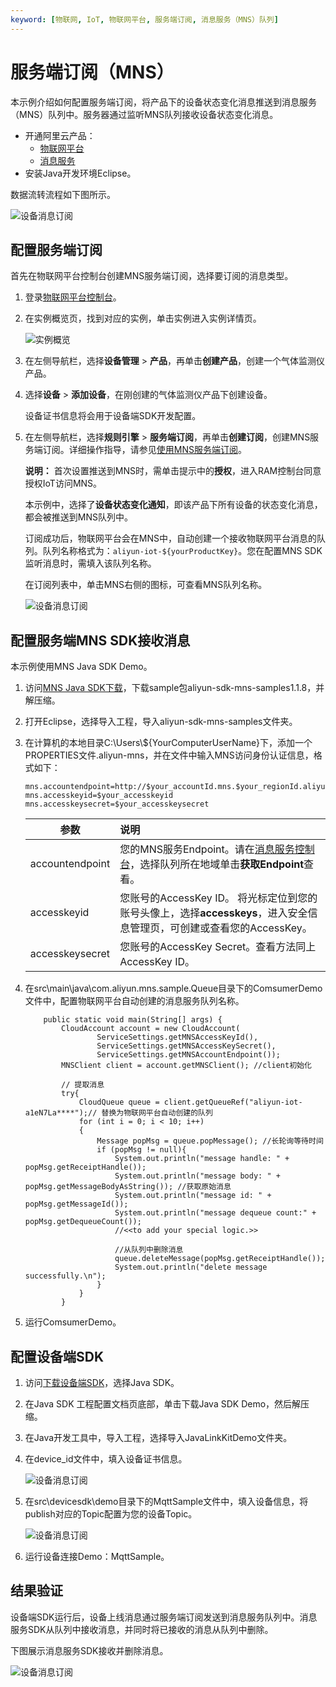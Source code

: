 ```yaml
---
keyword: [物联网, IoT, 物联网平台, 服务端订阅, 消息服务（MNS）队列]
---
```


# 服务端订阅（MNS）

本示例介绍如何配置服务端订阅，将产品下的设备状态变化消息推送到消息服务（MNS）队列中。服务器通过监听MNS队列接收设备状态变化消息。

-   开通阿里云产品：
    -   [物联网平台](https://www.aliyun.com/product/iot-devicemanagement)
    -   [消息服务](https://www.aliyun.com/product/mns)
-   安装Java开发环境Eclipse。

数据流转流程如下图所示。

![设备消息订阅](https://static-aliyun-doc.oss-accelerate.aliyuncs.com/assets/img/zh-CN/6634749951/p48746.png)

## 配置服务端订阅

首先在物联网平台控制台创建MNS服务端订阅，选择要订阅的消息类型。

1.  登录[物联网平台控制台](https://iot.console.aliyun.com/)。

2.  在实例概览页，找到对应的实例，单击实例进入实例详情页。

    ![实例概览](https://static-aliyun-doc.oss-accelerate.aliyuncs.com/assets/img/zh-CN/8727475061/p174584.png)

3.  在左侧导航栏，选择**设备管理** \> **产品**，再单击**创建产品**，创建一个气体监测仪产品。

4.  选择**设备** \> **添加设备**，在刚创建的气体监测仪产品下创建设备。

    设备证书信息将会用于设备端SDK开发配置。

5.  在左侧导航栏，选择**规则引擎** \> **服务端订阅**，再单击**创建订阅**，创建MNS服务端订阅。详细操作指导，请参见[使用MNS服务端订阅](/cn.zh-CN/消息通信/服务端订阅/使用MNS服务端订阅.md)。

    **说明：** 首次设置推送到MNS时，需单击提示中的**授权**，进入RAM控制台同意授权IoT访问MNS。

    本示例中，选择了**设备状态变化通知**，即该产品下所有设备的状态变化消息，都会被推送到MNS队列中。

    订阅成功后，物联网平台会在MNS中，自动创建一个接收物联网平台消息的队列。队列名称格式为：`aliyun-iot-${yourProductKey}`。您在配置MNS SDK监听消息时，需填入该队列名称。

    在订阅列表中，单击MNS右侧的图标，可查看MNS队列名称。

    ![设备消息订阅](https://static-aliyun-doc.oss-accelerate.aliyuncs.com/assets/img/zh-CN/6634749951/p48775.png)


## 配置服务端MNS SDK接收消息

本示例使用MNS Java SDK Demo。

1.  访问[MNS Java SDK下载](https://help.aliyun.com/document_detail/27508.html)，下载sample包aliyun-sdk-mns-samples1.1.8，并解压缩。

2.  打开Eclipse，选择导入工程，导入aliyun-sdk-mns-samples文件夹。

3.  在计算机的本地目录C:\\Users\\$\{YourComputerUserName\}下，添加一个PROPERTIES文件.aliyun-mns，并在文件中输入MNS访问身份认证信息，格式如下：

    ```
    mns.accountendpoint=http://$your_accountId.mns.$your_regionId.aliyuncs.com
    mns.accesskeyid=$your_accesskeyid
    mns.accesskeysecret=$your_accesskeysecret
    ```

    |参数|说明|
    |--|:-|
    |accountendpoint|您的MNS服务Endpoint。请在[消息服务控制台](https://mns.console.aliyun.com/)，选择队列所在地域单击**获取Endpoint**查看。|
    |accesskeyid|您账号的AccessKey ID。 将光标定位到您的账号头像上，选择**accesskeys**，进入安全信息管理页，可创建或查看您的AccessKey。 |
    |accesskeysecret|您账号的AccessKey Secret。查看方法同上AccessKey ID。|

4.  在src\\main\\java\\com.aliyun.mns.sample.Queue目录下的ComsumerDemo文件中，配置物联网平台自动创建的消息服务队列名称。

    ```
        public static void main(String[] args) {
            CloudAccount account = new CloudAccount(
                    ServiceSettings.getMNSAccessKeyId(),
                    ServiceSettings.getMNSAccessKeySecret(),
                    ServiceSettings.getMNSAccountEndpoint());
            MNSClient client = account.getMNSClient(); //client初始化
    
            // 提取消息
            try{
                CloudQueue queue = client.getQueueRef("aliyun-iot-a1eN7La****");// 替换为物联网平台自动创建的队列
                for (int i = 0; i < 10; i++)
                {
                    Message popMsg = queue.popMessage(); //长轮询等待时间
                    if (popMsg != null){
                        System.out.println("message handle: " + popMsg.getReceiptHandle());
                        System.out.println("message body: " + popMsg.getMessageBodyAsString()); //获取原始消息
                        System.out.println("message id: " + popMsg.getMessageId());
                        System.out.println("message dequeue count:" + popMsg.getDequeueCount());
                        //<<to add your special logic.>>
    
                        //从队列中删除消息
                        queue.deleteMessage(popMsg.getReceiptHandle());
                        System.out.println("delete message successfully.\n");
                    }
                }
            }
    ```

5.  运行ComsumerDemo。


## 配置设备端SDK

1.  访问[下载设备端SDK](/cn.zh-CN/设备接入/下载设备端SDK.md)，选择Java SDK。

2.  在Java SDK 工程配置文档页底部，单击下载Java SDK Demo，然后解压缩。

3.  在Java开发工具中，导入工程，选择导入JavaLinkKitDemo文件夹。

4.  在device\_id文件中，填入设备证书信息。

    ![设备消息订阅](https://static-aliyun-doc.oss-accelerate.aliyuncs.com/assets/img/zh-CN/6634749951/p48847.png)

5.  在src\\devicesdk\\demo目录下的MqttSample文件中，填入设备信息，将publish对应的Topic配置为您的设备Topic。

    ![设备消息订阅](https://static-aliyun-doc.oss-accelerate.aliyuncs.com/assets/img/zh-CN/6634749951/p48855.png)

6.  运行设备连接Demo：MqttSample。


## 结果验证

设备端SDK运行后，设备上线消息通过服务端订阅发送到消息服务队列中。消息服务SDK从队列中接收消息，并同时将已接收的消息从队列中删除。

下图展示消息服务SDK接收并删除消息。

![设备消息订阅](https://static-aliyun-doc.oss-accelerate.aliyuncs.com/assets/img/zh-CN/6634749951/p50785.png)

